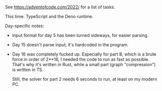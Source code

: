 See <https://adventofcode.com/2022/> for a list of tasks.

This time: TypeScript and the Deno runtime.

Day-specific notes:
- Input format for day 5 has been turned sideways, for easier parsing.
- Day 15 doesn't parse input; it's hardcoded in the program.
- Day 16 was completely fucked up. Especially for part B,
    which is a brute force in order of 2**16, I needed the code to run as fast as possible.  
    That's why it's written in Rust, while a small part (graph "compression") is written in TS.

    Still, the solver for part 2 needs 6 seconds to run, at least on my modern PC.
